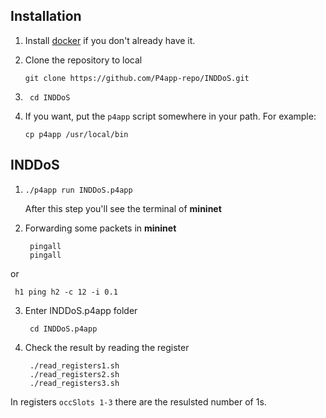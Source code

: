 Installation
------------

1. Install [docker](https://docs.docker.com/engine/installation/) if you don't
   already have it.

2. Clone the repository to local 

    ```
    git clone https://github.com/P4app-repo/INDDoS.git    
    ```

3. ```
    cd INDDoS
   ```

4. If you want, put the `p4app` script somewhere in your path. For example:

    ```
    cp p4app /usr/local/bin
    ```

INDDoS
--------------

1.  ```
    ./p4app run INDDoS.p4app 
    ```
    After this step you'll see the terminal of **mininet**
2. Forwarding some packets in **mininet**

   ```
    pingall
    pingall
   ```
or 
   ```
    h1 ping h2 -c 12 -i 0.1
   ```



3. Enter INDDoS.p4app folder
   ```
    cd INDDoS.p4app 
   ```
4. Check the result by reading the register
   ```
    ./read_registers1.sh
    ./read_registers2.sh
    ./read_registers3.sh
   ```
 
 In registers `occSlots 1-3` there are the resulsted number of 1s.


